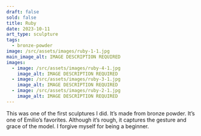 ```yaml
---
draft: false
sold: false
title: Ruby
date: 2023-10-11
art_type: sculpture
tags:
  - bronze-powder
image: /src/assets/images/ruby-1-1.jpg
main_image_alt: IMAGE DESCRIPTION REQUIRED
images:
  - image: /src/assets/images/ruby-4-1.jpg
    image_alt: IMAGE DESCRIPTION REQUIRED
  - image: /src/assets/images/ruby-3-1.jpg
    image_alt: IMAGE DESCRIPTION REQUIRED
  - image: /src/assets/images/ruby-2-1.jpg
    image_alt: IMAGE DESCRIPTION REQUIRED
---
```

This was one of the first sculptures I did. It’s made from bronze powder. It’s one of Emilio’s favorites. Although it’s rough, it captures the gesture and grace of the model. I forgive myself for being a beginner.